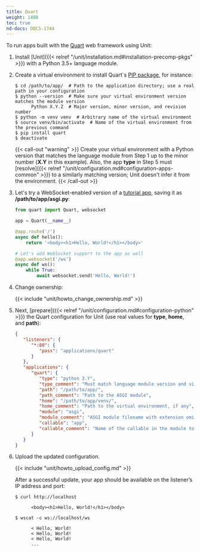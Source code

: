 ```yaml
---
title: Quart
weight: 1400
toc: true
nd-docs: DOCS-1744
---
```



To run apps built with the [Quart](https://pgjones.gitlab.io/quart/index.html) web framework using Unit:

1. Install [Unit]({{< relref "/unit/installation.md#installation-precomp-pkgs" >}}) with a Python 3.5+ language module.

2. Create a virtual environment to install Quart`s
   [PIP package](https://pgjones.gitlab.io/quart/tutorials/installation.html),
   for instance:

   ```console
   $ cd /path/to/app/  # Path to the application directory; use a real path in your configuration
   $ python --version  # Make sure your virtual environment version matches the module version
         Python X.Y.Z  # Major version, minor version, and revision number
   $ python -m venv venv  # Arbitrary name of the virtual environment
   $ source venv/bin/activate  # Name of the virtual environment from the previous command
   $ pip install quart
   $ deactivate
   ```

   {{< call-out "warning" >}}
   Create your virtual environment with a Python version that matches the
   language module from Step 1 up to the minor number (**X.Y** in
   this example). Also, the app **type** in Step 5 must
   [resolve]({{< relref "/unit/configuration.md#configuration-apps-common" >}})
   to a similarly matching version; Unit doesn't infer it from the environment.
   {{< /call-out >}}


3. Let's try a WebSocket-enabled version of a
   [tutorial app](https://pgjones.gitlab.io/quart/tutorials/deployment.html),
   saving it as **/path/to/app/asgi.py**:

   ```python
   from quart import Quart, websocket

   app = Quart(__name__)

   @app.route('/')
   async def hello():
       return '<body><h1>Hello, World!</h1></body>'

   # Let's add WebSocket support to the app as well
   @app.websocket('/ws')
   async def ws():
       while True:
           await websocket.send('Hello, World!')
   ```

4. Change ownership:

   {{< include "unit/howto_change_ownership.md" >}}

5. Next, [prepare]({{< relref "/unit/configuration.md#configuration-python" >}})
   the Quart configuration for Unit (use real values for **type**, **home**,
   and **path**):

   ```json
   {
      "listeners": {
         "*:80": {
            "pass": "applications/quart"
         }
      },
      "applications": {
         "quart": {
            "type": "python 3.Y",
            "type_comment": "Must match language module version and virtual environment version",
            "path": "/path/to/app/",
            "path_comment": "Path to the ASGI module",
            "home": "/path/to/app/venv/",
            "home_comment": "Path to the virtual environment, if any",
            "module": "asgi",
            "module_comment": "ASGI module filename with extension omitted",
            "callable": "app",
            "callable_comment": "Name of the callable in the module to run"
         }
      }
   }
   ```

6. Upload the updated configuration.

   {{< include "unit/howto_upload_config.md" >}}

   After a successful update, your app should be available on the listener’s IP
   address and port:

   ```console
   $ curl http://localhost

         <body><h1>Hello, World!</h1></body>
   ```

   ```console
   $ wscat -c ws://localhost/ws

         < Hello, World!
         < Hello, World!
         < Hello, World!
         ...
   ```
